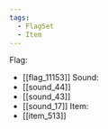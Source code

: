 ```yaml
---
tags:
  - FlagSet
  - Item
---
```

Flag:
- [[flag_11153]]
Sound:
- [[sound_44]]
- [[sound_43]]
- [[sound_17]]
Item:
- [[item_513]]
